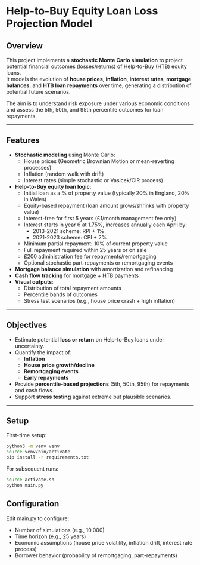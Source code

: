 # Help-to-Buy Equity Loan Loss Projection Model

## Overview
This project implements a **stochastic Monte Carlo simulation** to project potential financial outcomes (losses/returns) of Help-to-Buy (HTB) equity loans.  
It models the evolution of **house prices**, **inflation**, **interest rates**, **mortgage balances**, and **HTB loan repayments** over time, generating a distribution of potential future scenarios.

The aim is to understand risk exposure under various economic conditions and assess the 5th, 50th, and 95th percentile outcomes for loan repayments.

---

## Features
- **Stochastic modeling** using Monte Carlo:
  - House prices (Geometric Brownian Motion or mean-reverting processes)
  - Inflation (random walk with drift)
  - Interest rates (simple stochastic or Vasicek/CIR process)
- **Help-to-Buy equity loan logic**:
  - Initial loan as a % of property value (typically 20% in England, 20% in Wales)
  - Equity-based repayment (loan amount grows/shrinks with property value)
  - Interest-free for first 5 years (£1/month management fee only)
  - Interest starts in year 6 at 1.75%, increases annually each April by:
    - 2013-2021 scheme: RPI + 1%
    - 2021-2023 scheme: CPI + 2%
  - Minimum partial repayment: 10% of current property value
  - Full repayment required within 25 years or on sale
  - £200 administration fee for repayments/remortgaging
  - Optional stochastic part-repayments or remortgaging events
- **Mortgage balance simulation** with amortization and refinancing
- **Cash flow tracking** for mortgage + HTB payments
- **Visual outputs**:
  - Distribution of total repayment amounts
  - Percentile bands of outcomes
  - Stress test scenarios (e.g., house price crash + high inflation)

---

## Objectives
- Estimate potential **loss or return** on Help-to-Buy loans under uncertainty.
- Quantify the impact of:
  - **Inflation**
  - **House price growth/decline**
  - **Remortgaging events**
  - **Early repayments**
- Provide **percentile-based projections** (5th, 50th, 95th) for repayments and cash flows.
- Support **stress testing** against extreme but plausible scenarios.

---

## Setup

First-time setup:
```bash
python3 -m venv venv
source venv/bin/activate
pip install -r requirements.txt
```

For subsequent runs:
```bash
source activate.sh
python main.py
```

## Configuration

Edit main.py to configure:
- Number of simulations (e.g., 10,000)
- Time horizon (e.g., 25 years)
- Economic assumptions (house price volatility, inflation drift, interest rate process)
- Borrower behavior (probability of remortgaging, part-repayments)
